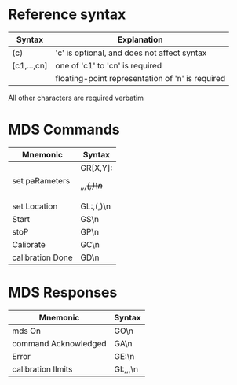 # Reference syntax

Syntax      |   Explanation
------------|--------------------------------------------------------
(c)         |   'c' is optional, and does not affect syntax
[c1,...,cn] |   one of 'c1' to 'cn' is required
<n>         |   floating-point representation of 'n' is required

All other characters are required verbatim

# MDS Commands

Mnemonic              | Syntax                            
----------------------|-----------------------------------
set paRameters        | GR[X,Y]:<P>,<I>,<D>,<S>(,)\n      
set Location          | GL:<X>,<Y>(,)\n                   
Start                 | GS\n                              
stoP                  | GP\n                              
Calibrate             | GC\n                              
calibration Done      | GD\n                              

# MDS Responses

Mnemonic              | Syntax                            
----------------------|-----------------------------------
mds On                | GO\n
command Acknowledged  | GA\n                              
Error                 | GE:<Error>\n                      
calibration lImits    | GI:<Xmin>,<Xmax>,<Ymin>,<Ymax>\n  
